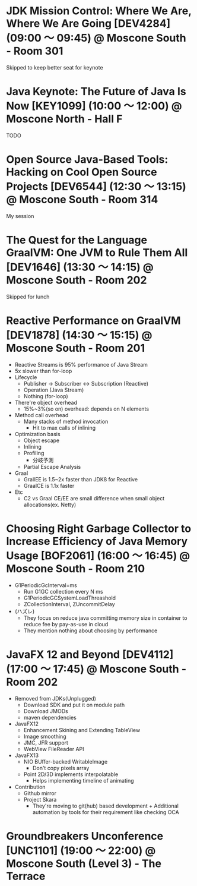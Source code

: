# JDK Mission Control: Where We Are, Where We Are Going [DEV4284] (09:00 〜 09:45) @ Moscone South - Room 301
Skipped to keep better seat for keynote

# Java Keynote: The Future of Java Is Now [KEY1099] (10:00 〜 12:00) @ Moscone North - Hall F
TODO

# Open Source Java-Based Tools: Hacking on Cool Open Source Projects [DEV6544] (12:30 〜 13:15) @ Moscone South - Room 314
My session

# The Quest for the Language GraalVM: One JVM to Rule Them All [DEV1646] (13:30 〜 14:15) @ Moscone South - Room 202
Skipped for lunch

# Reactive Performance on GraalVM [DEV1878] (14:30 〜 15:15) @ Moscone South - Room 201
  - Reactive Streams is 95% performance of Java Stream
  - 5x slower than for-loop
  - Lifecycle
    - Publisher -> Subscriber <-> Subscription (Reactive)
    - Operation (Java Stream)
    - Nothing (for-loop)
  - There're object overhead
    - 15%~3%(so on) overhead: depends on N elements
  - Method call overhead
    - Many stacks of method invocation
      - Hit to max calls of inlining
  - Optimization basis
    - Object escape
    - Inlining
    - Profiling
      - 分岐予測
    - Partial Escape Analysis
  - Graal
    - GrallEE is 1.5~2x faster than JDK8 for Reactive
    - GraalCE is 1.1x faster
  - Etc
    - C2 vs Graal CE/EE are small difference when small object allocations(ex. Netty)

# Choosing Right Garbage Collector to Increase Efficiency of Java Memory Usage [BOF2061] (16:00 〜 16:45) @ Moscone South - Room 210
  - G1PeriodicGcInterval=ms
    - Run G1GC collection every N ms
    - G1PeriodicGCSystemLoadThreashold
    - ZCollectionInterval, ZUncommitDelay
  - (ハズレ)
    - They focus on reduce java committing memory size in container to reduce fee by pay-as-use in cloud
    - They mention nothing about choosing by performance

# JavaFX 12 and Beyond [DEV4112] (17:00 〜 17:45) @ Moscone South - Room 202
  - Removed from JDKs(Unplugged)
    - Download SDK and put it on module path
    - Download JMODs
    - maven dependencies
  - JavaFX12
    - Enhancement Skining and Extending TableView
    - Image smoothing
    - JMC, JFR support
    - WebView FileReader API
  - JavaFX13
    - NIO BUffer-backed WritableImage
      - Don't copy pixels array
    - Point 2D/3D implements interpolatable
      - Helps implementing timeline of animating
  - Contribution
    - Github mirror
    - Project Skara
      - They're moving to git(hub) based development + Additional automation by tools for their requirement like checking OCA

# Groundbreakers Unconference [UNC1101] (19:00 〜 22:00) @ Moscone South (Level 3) - The Terrace
